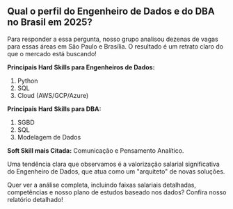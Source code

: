 ## Qual o perfil do Engenheiro de Dados e do DBA no Brasil em 2025?

Para responder a essa pergunta, nosso grupo analisou dezenas de vagas para essas áreas em São Paulo e Brasília. O resultado é um retrato claro do que o mercado está buscando!

**Principais Hard Skills para Engenheiros de Dados:**
1. Python
2. SQL
3. Cloud (AWS/GCP/Azure)

**Principais Hard Skills para DBA:**
1. SGBD
2. SQL
3. Modelagem de Dados

**Soft Skill mais Citada:** Comunicação e Pensamento Analítico.

Uma tendência clara que observamos é a valorização salarial significativa do Engenheiro de Dados, que atua como um "arquiteto" de novas soluções.


Quer ver a análise completa, incluindo faixas salariais detalhadas, competências e nosso plano de estudos baseado nos dados? Confira nosso relatório detalhado!
